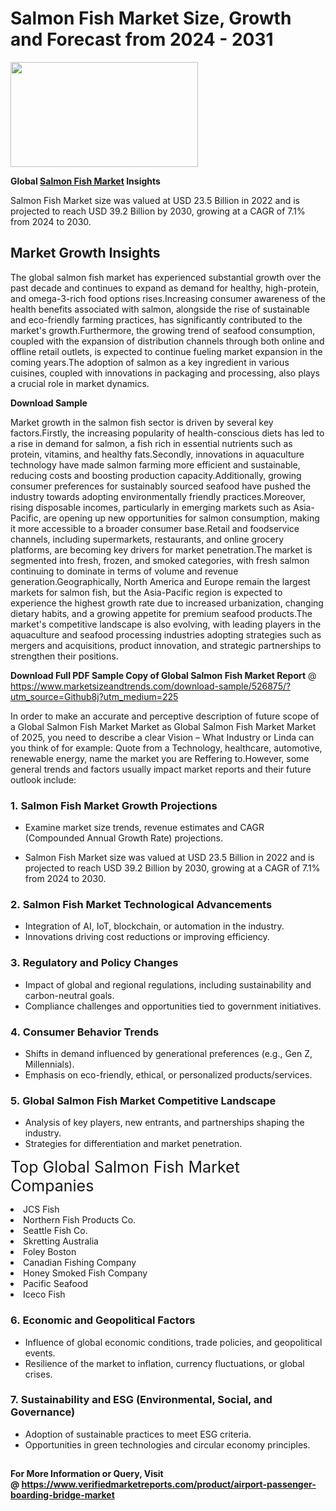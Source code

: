 <H1>Salmon Fish Market Size, Growth and Forecast from 2024 - 2031</H1><img class="aligncenter size-medium wp-image-584254" src="https://thirdeyenews.in/wp-content/uploads/2024/09/Global-Market-Research-300x168.jpeg" alt="" width="300" height="168" /><p><strong>Global&nbsp;<a href="https://www.marketsizeandtrends.com/download-sample/526875/?utm_source=Github8j?utm_medium=225">Salmon Fish Market</a> Insights</strong></p><p>Salmon Fish Market size was valued at USD 23.5 Billion in 2022 and is projected to reach USD 39.2 Billion by 2030, growing at a CAGR of 7.1% from 2024 to 2030.</p><p><h2>Market Growth Insights</h2> <p>The global salmon fish market has experienced substantial growth over the past decade and continues to expand as demand for healthy, high-protein, and omega-3-rich food options rises.Increasing consumer awareness of the health benefits associated with salmon, alongside the rise of sustainable and eco-friendly farming practices, has significantly contributed to the market's growth.Furthermore, the growing trend of seafood consumption, coupled with the expansion of distribution channels through both online and offline retail outlets, is expected to continue fueling market expansion in the coming years.The adoption of salmon as a key ingredient in various cuisines, coupled with innovations in packaging and processing, also plays a crucial role in market dynamics.</p> <p><strong>Download Sample</strong></p> <p>Market growth in the salmon fish sector is driven by several key factors.Firstly, the increasing popularity of health-conscious diets has led to a rise in demand for salmon, a fish rich in essential nutrients such as protein, vitamins, and healthy fats.Secondly, innovations in aquaculture technology have made salmon farming more efficient and sustainable, reducing costs and boosting production capacity.Additionally, growing consumer preferences for sustainably sourced seafood have pushed the industry towards adopting environmentally friendly practices.Moreover, rising disposable incomes, particularly in emerging markets such as Asia-Pacific, are opening up new opportunities for salmon consumption, making it more accessible to a broader consumer base.Retail and foodservice channels, including supermarkets, restaurants, and online grocery platforms, are becoming key drivers for market penetration.The market is segmented into fresh, frozen, and smoked categories, with fresh salmon continuing to dominate in terms of volume and revenue generation.Geographically, North America and Europe remain the largest markets for salmon fish, but the Asia-Pacific region is expected to experience the highest growth rate due to increased urbanization, changing dietary habits, and a growing appetite for premium seafood products.The market's competitive landscape is also evolving, with leading players in the aquaculture and seafood processing industries adopting strategies such as mergers and acquisitions, product innovation, and strategic partnerships to strengthen their positions.<p><span class=""><strong>Download Full PDF Sample Copy of Global Salmon Fish Market Report</strong> @ <a href="https://www.marketsizeandtrends.com/download-sample/526875/?utm_source=Github8j?utm_medium=225" target="_blank">https://www.marketsizeandtrends.com/download-sample/526875/?utm_source=Github8j?utm_medium=225</a></span></p><p>In order to make an accurate and perceptive description of future scope of a Global&nbsp;Salmon Fish Market Market as Global&nbsp;Salmon Fish Market Market of 2025, you need to describe a clear Vision &ndash; What Industry or Linda can you think of for example: Quote from a Technology, healthcare, automotive, renewable energy, name the market you are Reffering to.However, some general trends and factors usually impact market reports and their future outlook include:</p><h3>1.&nbsp;<strong>Salmon Fish Market Growth Projections</strong></h3><ul><li>Examine market size trends, revenue estimates and CAGR (Compounded Annual Growth Rate) projections.</li><li><p>Salmon Fish Market size was valued at USD 23.5 Billion in 2022 and is projected to reach USD 39.2 Billion by 2030, growing at a CAGR of 7.1% from 2024 to 2030.</p></li></ul><h3>2.&nbsp;<strong>Salmon Fish Market Technological Advancements</strong></h3><ul><li>Integration of AI, IoT, blockchain, or automation in the industry.</li><li>Innovations driving cost reductions or improving efficiency.</li></ul><h3>3.&nbsp;<strong>Regulatory and Policy Changes</strong></h3><ul><li>Impact of global and regional regulations, including sustainability and carbon-neutral goals.</li><li>Compliance challenges and opportunities tied to government initiatives.</li></ul><h3>4.&nbsp;<strong>Consumer Behavior Trends</strong></h3><ul><li>Shifts in demand influenced by generational preferences (e.g., Gen Z, Millennials).</li><li>Emphasis on eco-friendly, ethical, or personalized products/services.</li></ul><h3>5.&nbsp;<strong>Global Salmon Fish Market Competitive Landscape</strong></h3><ul><li>Analysis of key players, new entrants, and partnerships shaping the industry.</li><li>Strategies for differentiation and market penetration.</li></ul><p data-pm-slice="1 1 []"><span style="color: inherit; font-family: inherit; font-size: 25px;">Top Global Salmon Fish Market Companies</span></p><div class="" data-test-id=""><p><li>JCS Fish</li><li> Northern Fish Products Co.</li><li> Seattle Fish Co.</li><li> Skretting Australia</li><li> Foley Boston</li><li> Canadian Fishing Company</li><li> Honey Smoked Fish Company</li><li> Pacific Seafood</li><li> Iceco Fish</li></p></div><h3>6.&nbsp;<strong>Economic and Geopolitical Factors</strong></h3><ul><li>Influence of global economic conditions, trade policies, and geopolitical events.</li><li>Resilience of the market to inflation, currency fluctuations, or global crises.</li></ul><h3>7.&nbsp;<strong>Sustainability and ESG (Environmental, Social, and Governance)</strong></h3><ul><li>Adoption of sustainable practices to meet ESG criteria.</li><li>Opportunities in green technologies and circular economy principles.</li></ul><h2><strong style="font-size: 14px;">For More Information or Query, Visit @&nbsp;</strong><a style="background-color: #ffffff; font-size: 14px;" href="https://www.marketsizeandtrends.com/report/salmon-fish-market/" target="_blank">https://www.verifiedmarketreports.com/product/airport-passenger-boarding-bridge-market</a></h2>
